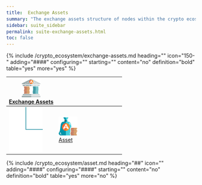 ```yaml
---
title:  Exchange Assets
summary: "The exchange assets structure of nodes within the crypto ecosystem hierarchy organizes the assets that you wish to work with, within an exchange."
sidebar: suite_sidebar
permalink: suite-exchange-assets.html
toc: false
---
```


{% include /crypto_ecosystem/exchange-assets.md heading="" icon="150-" adding="####" configuring="" starting="" content="no" definition="bold" table="yes" more="yes" %}

<table class='hierarchyTable'><thead><tr><th><a href='#exchange-assets' data-toggle='tooltip' data-original-title='{{site.data.crypto_ecosystem.exchange_assets}}'><img src='images/icons/exchange-assets.png' /><br />Exchange Assets</a></th><th></th><th></th><th></th><th></th><th></th><th></th><th></th><th></th><th></th></tr></thead><tbody>
<tr><td><img src='images/icons/tree-connector-elbow.png' /></td><td><a href='#asset' data-toggle='tooltip' data-original-title='{{site.data.crypto_ecosystem.asset}}'><img src='images/icons/asset.png' /><br />Asset</a></td><td></td><td></td><td></td><td></td><td></td><td></td><td></td><td></td></tr></tbody></table>


{% include /crypto_ecosystem/asset.md heading="##" icon="" adding="####" configuring="####" starting="" content="no" definition="bold" table="yes" more="no" %}

